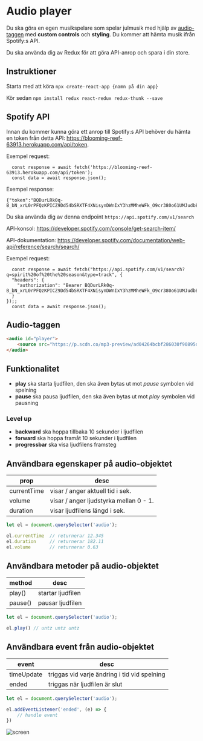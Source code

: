 # Audio player

Du ska göra en egen musikspelare som spelar julmusik med hjälp av [audio-taggen](https://www.w3schools.com/tags/ref_av_dom.asp) med **custom controls** och **styling**.
Du kommer att hämta musik ifrån Spotify:s API.

Du ska använda dig av Redux för att göra API-anrop och spara i din store.

## Instruktioner

Starta med att köra `npx create-react-app {namn på din app}`

Kör sedan `npm install redux react-redux redux-thunk --save`


## Spotify API

Innan du kommer kunna göra ett anrop till Spotify:s API behöver du hämta en token
från detta API: https://blooming-reef-63913.herokuapp.com/api/token.

Exempel request:
```
  const response = await fetch('https://blooming-reef-63913.herokuapp.com/api/token');
  const data = await response.json();
```

Exempel response:
```
{"token":"BQDurLRk0q-B_bN_xrL0rPFQzKPICZ9Dd54bSRXTF4XNisynDWnIxY3hzMMheWFk_O9cr380o61UMJudbEM"}
```

Du ska använda dig av denna endpoint ```https://api.spotify.com/v1/search```

API-konsol: https://developer.spotify.com/console/get-search-item/

API-dokumentation: https://developer.spotify.com/documentation/web-api/reference/search/search/

Exempel request:
```
  const response = await fetch("https://api.spotify.com/v1/search?q=spirit%20of%20the%20season&type=track", {
  "headers": {
    "authorization": "Bearer BQDurLRk0q-B_bN_xrL0rPFQzKPICZ9Dd54bSRXTF4XNisynDWnIxY3hzMMheWFk_O9cr380o61UMJudbEM"
  }
});;
  const data = await response.json();
```


## Audio-taggen

```html
<audio id="player">
    <source src="https://p.scdn.co/mp3-preview/ad04264bcbf286030f90895dacdc2af00e586c99?cid=774b29d4f13844c495f206cafdad9c86" />
</audio>
```

## Funktionalitet

* **play** ska starta ljudfilen, den ska även bytas ut mot *pause* symbolen vid spelning
* **pause** ska pausa ljudfilen, den ska även bytas ut mot *play* symbolen vid pausning


### Level up
* **backward** ska hoppa tillbaka 10 sekunder i ljudfilen
* **forward** ska hoppa framåt 10 sekunder i ljudfilen
* **progressbar** ska visa ljudfilens framsteg

## Användbara egenskaper på audio-objektet

|prop|desc|
|---|---|
|currentTime|visar / anger aktuell tid i sek. |
|volume|visar / anger ljudstyrka mellan 0 - 1. |
|duration|visar ljudfilens längd i sek. | 

```js
let el = document.querySelector('audio');

el.currentTime  // returnerar 12.345
el.duration     // returnerar 182.11
el.volume       // returnerar 0.63
```

## Användbara metoder på audio-objektet

|method|desc|
|---|---|
|play()|startar ljudfilen|
|pause()|pausar ljudfilen | 

```js
let el = document.querySelector('audio');

el.play() // untz untz untz
```

## Användbara event från audio-objektet
|event|desc|
|---|---|
|timeUpdate|triggas vid varje ändring i tid vid spelning|
|ended|triggas när ljudfilen är slut|

```js
let el = document.querySelector('audio');

el.addEventListener('ended', (e) => {
    // handle event
}) 
```

![screen](https://user-images.githubusercontent.com/54267140/99225142-ddf9db00-27e7-11eb-8506-66ba919f28be.png)